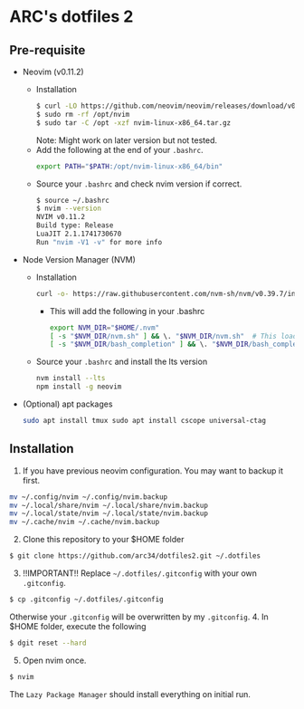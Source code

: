 # ARC's dotfiles 2

## Pre-requisite

* Neovim (v0.11.2)
  * Installation
    ```bash
    $ curl -LO https://github.com/neovim/neovim/releases/download/v0.11.2/nvim-linux-x86_64.tar.gz
    $ sudo rm -rf /opt/nvim
    $ sudo tar -C /opt -xzf nvim-linux-x86_64.tar.gz
    ```
    Note: Might work on later version but not tested.
  * Add the following at the end of your `.bashrc`.
    ```bash
    export PATH="$PATH:/opt/nvim-linux-x86_64/bin"
    ```
  * Source your `.bashrc` and check nvim version if correct.
    ```bash
    $ source ~/.bashrc
    $ nvim --version
    NVIM v0.11.2
    Build type: Release
    LuaJIT 2.1.1741730670
    Run "nvim -V1 -v" for more info
    ```

* Node Version Manager (NVM)
  * Installation
    ```bash
    curl -o- https://raw.githubusercontent.com/nvm-sh/nvm/v0.39.7/install.sh | bash
    ```
    * This will add the following in your .bashrc
      ```bash
      export NVM_DIR="$HOME/.nvm"
      [ -s "$NVM_DIR/nvm.sh" ] && \. "$NVM_DIR/nvm.sh"  # This loads nvm
      [ -s "$NVM_DIR/bash_completion" ] && \. "$NVM_DIR/bash_completion"  # This loads nvm bash_completion
      ```
  * Source your `.bashrc` and install the lts version
    ```bash
    nvm install --lts
    npm install -g neovim
    ```
* (Optional) apt packages
  ```bash
  sudo apt install tmux sudo apt install cscope universal-ctag
  ```

## Installation

1. If you have previous neovim configuration. You may want to backup it first.
  ```bash
  mv ~/.config/nvim ~/.config/nvim.backup
  mv ~/.local/share/nvim ~/.local/share/nvim.backup
  mv ~/.local/state/nvim ~/.local/state/nvim.backup
  mv ~/.cache/nvim ~/.cache/nvim.backup
  ```
2. Clone this repository to your $HOME folder
  ```bash
  $ git clone https://github.com/arc34/dotfiles2.git ~/.dotfiles
  ```
3. !!IMPORTANT!! Replace `~/.dotfiles/.gitconfig` with your own `.gitconfig`.
  ```bash
  $ cp .gitconfig ~/.dotfiles/.gitconfig
  ```
  Otherwise your `.gitconfig` will be overwritten by my `.gitconfig`.
4. In $HOME folder, execute the following
  ```bash
  $ dgit reset --hard
  ```
5. Open nvim once.
  ```bash
  $ nvim
  ```
  The `Lazy Package Manager` should install everything on initial run.
